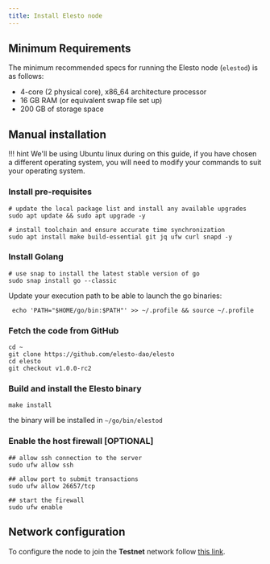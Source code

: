 ```yaml
---
title: Install Elesto node
---
```



## Minimum Requirements
The minimum recommended specs for running the Elesto node (`elestod`) is as follows:

- 4-core (2 physical core), x86_64 architecture processor
- 16 GB RAM (or equivalent swap file set up)
- 200 GB of storage space


## Manual installation 

!!! hint
    We'll be using Ubuntu linux during on this guide, if you have chosen a different operating system, you will need to modify your commands to suit your operating system.

### Install pre-requisites

```shell
# update the local package list and install any available upgrades
sudo apt update && sudo apt upgrade -y

# install toolchain and ensure accurate time synchronization
sudo apt install make build-essential git jq ufw curl snapd -y
```

### Install Golang

```shell
# use snap to install the latest stable version of go
sudo snap install go --classic
```

Update your execution path to be able to launch the go binaries:

```shell
 echo 'PATH="$HOME/go/bin:$PATH"' >> ~/.profile && source ~/.profile
```

### Fetch the code from GitHub

```shell
cd ~
git clone https://github.com/elesto-dao/elesto
cd elesto
git checkout v1.0.0-rc2
```

### Build and install the Elesto binary

```shell
make install 
```

the binary will be installed in `~/go/bin/elestod`

### Enable the host firewall [OPTIONAL]

```shell
## allow ssh connection to the server
sudo ufw allow ssh

## allow port to submit transactions
sudo ufw allow 26657/tcp

## start the firewall
sudo ufw enable
```


## Network configuration 

To configure the node to join the **Testnet** network follow [this link](./testnet.md).
